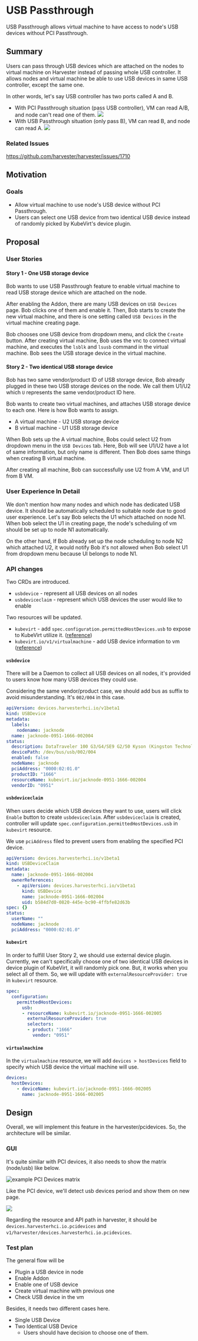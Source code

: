 # USB Passthrough

USB Passthrough allows virtual machine to have access to node's USB devices without PCI Passthrough.

## Summary

Users can pass through USB devices which are attached on the nodes to virtual machine on Harvester instead of passing whole USB controller. It allows nodes and virtual machine be able to use USB devices in same USB controller, except the same one.

In other words, let's say USB controller has two ports called A and B.

- With PCI Passthrough situation (pass USB controller), VM can read A/B, and node can't read one of them.
  ![](./20240304-usb-passthrough/diff-01.png)
- With USB Passthrough situation (only pass B), VM can read B, and node can read A.
  ![](./20240304-usb-passthrough/diff-02.png)

### Related Issues

https://github.com/harvester/harvester/issues/1710

## Motivation

### Goals

- Allow virtual machine to use node's USB device without PCI Passthrough.
- Users can select one USB device from two identical USB device instead of randomly picked by KubeVirt's device plugin.

## Proposal

### User Stories

#### Story 1 - One USB storage device

Bob wants to use USB Passthrough feature to enable virtual machine to read USB storage device which are attached on the node.

After enabling the Addon, there are many USB devices on `USB Devices` page. Bob clicks one of them and enable it. Then, Bob starts to create the new virtual machine, and there is one setting called `USB Devices` in the virtual machine creating page.

Bob chooses one USB device from dropdown menu, and click the `Create` button. After creating virtual machine, Bob uses the vnc to connect virtual machine, and executes the `lsblk` and `lsusb` command in the virtual machine. Bob sees the USB storage device in the virtual machine.

#### Story 2 - Two identical USB storage device

Bob has two same vendor/product ID of USB storage device, Bob already plugged in these two USB storage devices on the node. We call them U1/U2 which `U` represents the same vendor/product ID here.

Bob wants to create two virtual machines, and attaches USB storage device to each one. Here is how Bob wants to assign.
- A virtual machine - U2 USB storage device
- B virtual machine - U1 USB storage device

When Bob sets up the A virtual machine, Bobs could select U2 from dropdown menu in the `USB Devices` tab. Here, Bob will see U1/U2 have a lot of same information, but only name is different. Then Bob does same things when creating B virtual machine.

After creating all machine, Bob can successfully use U2 from A VM, and U1 from B VM.

### User Experience In Detail

We don't mention how many nodes and which node has dedicated USB device. It should be automatically scheduled to suitable node due to good user experience. Let's say Bob selects the U1 which attached on node N1. When bob select the U1 in creating page, the node's scheduling of vm should be set up to node N1 automatically.

On the other hand, If Bob already set up the node scheduling to node N2 which attached U2, it would notify Bob it's not allowed when Bob select U1 from dropdown menu because UI belongs to node N1.

### API changes

Two CRDs are introduced.

- `usbdevice` - represent all USB devices on all nodes
- `usbdeviceclaim` - represent which USB devices the user would like to enable

Two resources will be updated.

- `kubevirt` - add `spec.configuration.permittedHostDevices.usb` to expose to KubeVirt utilize it. ([reference](https://kubevirt.io/user-guide/virtual_machines/host-devices/#exposing-usb-devices))
- `kubevirt.io/v1/virtualmachine` - add USB device information to vm ([reference](https://kubevirt.io/user-guide/virtual_machines/host-devices/#adding-usb-to-your-vm))

#### `usbdevice` 

There will be a Daemon to collect all USB devices on all nodes, it's provided to users know how many USB devices they could use.

Considering the same vendor/product case, we should add bus as suffix to avoid misunderstanding. It's `002/004` in this case.

```yaml
apiVersion: devices.harvesterhci.io/v1beta1
kind: USBDevice
metadata:
  labels:
    nodename: jacknode
  name: jacknode-0951-1666-002004
status:
  description: DataTraveler 100 G3/G4/SE9 G2/50 Kyson (Kingston Technology)
  devicePath: /dev/bus/usb/002/004
  enabled: false
  nodeName: jacknode
  pciAddress: "0000:02:01.0"
  productID: "1666"
  resourceName: kubevirt.io/jacknode-0951-1666-002004
  vendorID: "0951"
```

#### `usbdeviceclaim`

When users decide which USB devices they want to use, users will click `Enable` button to create `usbdeviceclaim`. After `usbdeviceclaim` is created, controller will update `spec.configuration.permittedHostDevices.usb` in `kubevirt` resource.

We use `pciAddress` filed to prevent users from enabling the specified PCI device.

```yaml
apiVersion: devices.harvesterhci.io/v1beta1
kind: USBDeviceClaim
metadata:
  name: jacknode-0951-1666-002004
  ownerReferences:
    - apiVersion: devices.harvesterhci.io/v1beta1
      kind: USBDevice
      name: jacknode-0951-1666-002004
      uid: b584d7d0-0820-445e-bc90-4ffbfe82d63b
spec: {}
status:
  userName: ""
  nodeName: jacknode
  pciAddress: "0000:02:01.0"
```

#### `kubevirt`

In order to fulfill User Story 2, we should use external device plugin. Currently, we can't specifically choose one of two identical USB devices in device plugin of KubeVirt, it will randomly pick one. But, it works when you select all of them. So, we will update with `externalResourceProvider: true` in `kubevirt` resource.

```yaml
spec:
  configuration:
    permittedHostDevices:
      usb:
      - resourceName: kubevirt.io/jacknode-0951-1666-002005
        externalResourceProvider: true
        selectors:
        - product: "1666"
          vendor: "0951"
```

#### `virtualmachine`

In the `virtualmachine` resource, we will add `devices > hostDevices` field to specify which USB device the virtual machine will use.

```yaml
devices:
  hostDevices:
    - deviceName: kubevirt.io/jacknode-0951-1666-002005
      name: jacknode-0951-1666-002005
```


## Design

Overall, we will implement this feature in the harvester/pcidevices. So, the architecture will be similar. 

### GUI

It's quite similar with PCI devices, it also needs to show the matrix (node/usb) like below.

![example PCI Devices matrix](20220722-pci-passthrough/vm-pci-matrix.png)

Like the PCI device, we'll detect usb devices period and show them on new page.

![](./20240304-usb-passthrough/02.png)

Regarding the resource and API path in harvester, it should be `devices.harvesterhci.io.pcidevices` and `v1/harvester/devices.harvesterhci.io.pcidevices`. 

### Test plan

The general flow will be
- Plugin a USB device in node
- Enable Addon
- Enable one of USB device
- Create virtual machine with previous one
- Check USB device in the vm

Besides, it needs two different cases here.
- Single USB Device
- Two Identical USB Device 
  - Users should have decision to choose one of them.

